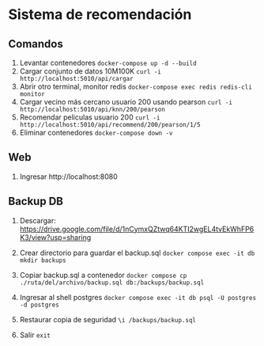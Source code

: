 # Sistema de recomendación

## Comandos

1. Levantar contenedores `docker-compose up -d --build`
2. Cargar conjunto de datos 10M100K `curl -i http://localhost:5010/api/cargar`
3. Abrir otro terminal, monitor redis `docker-compose exec redis redis-cli monitor`
4. Cargar vecino más cercano usuario 200 usando pearson `curl -i http://localhost:5010/api/knn/200/pearson`
5. Recomendar peliculas usuario 200 `curl -i http://localhost:5010/api/recommend/200/pearson/1/5`
6. Eliminar contenedores `docker-compose down -v`

## Web

1. Ingresar http://localhost:8080

## Backup DB

1. Descargar: https://drive.google.com/file/d/1nCymxQZtwq64KTI2wgEL4tvEkWhFP6K3/view?usp=sharing

2. Crear directorio para guardar el backup.sql `docker compose exec -it db mkdir backups`

3. Copiar backup.sql a contenedor `docker compose cp ./ruta/del/archivo/backup.sql db:/backups/backup.sql`

4. Ingresar al shell postgres `docker compose exec -it db psql -U postgres -d postgres`

5. Restaurar copia de seguridad `\i /backups/backup.sql`

6. Salir `exit`
